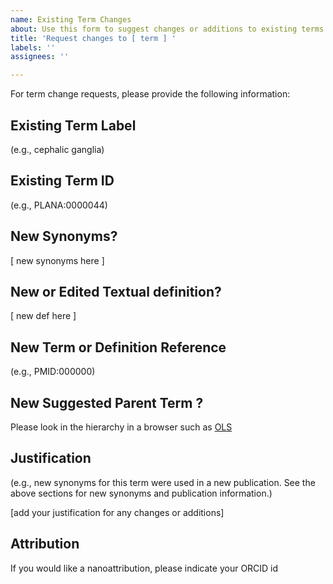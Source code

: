 ```yaml
---
name: Existing Term Changes
about: Use this form to suggest changes or additions to existing terms
title: 'Request changes to [ term ] '
labels: ''
assignees: ''

---
```


For term change requests, please provide the following information:

## Existing Term Label

(e.g., cephalic ganglia)

## Existing Term ID

(e.g., PLANA:0000044)

## New Synonyms?

[ new synonyms here ] 

## New or Edited Textual definition?

[ new def here ]


## New Term or Definition Reference

(e.g., PMID:000000)

## New Suggested Parent Term ?

Please look in the hierarchy in a browser such as [OLS](http://www.ebi.ac.uk/ols/ontologies/plana)

## Justification
(e.g., new synonyms for this term were used in a new publication. See the above sections for new synonyms and publication information.)

[add your justification for any changes or additions]




## Attribution

If you would like a nanoattribution, please indicate your ORCID id
